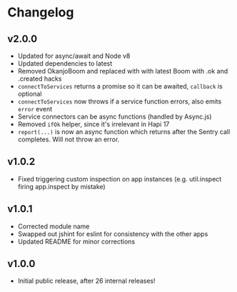 # Changelog

## v2.0.0
 * Updated for async/await and Node v8
 * Updated dependencies to latest
 * Removed OkanjoBoom and replaced with with latest Boom with .ok and .created hacks
 * `connectToServices` returns a promise so it can be awaited, `callback` is optional
 * `connectToServices` now throws if a service function errors, also emits `error` event
 * Service connectors can be async functions (handled by Async.js)
 * Removed `ifOk` helper, since it's irrelevant in Hapi 17
 * `report(...)` is now an async function which returns after the Sentry call completes. Will not throw an error.

## v1.0.2
 * Fixed triggering custom inspection on app instances (e.g. util.inspect firing app.inspect by mistake)
 
## v1.0.1
 * Corrected module name
 * Swapped out jshint for eslint for consistency with the other apps
 * Updated README for minor corrections

## v1.0.0
 * Initial public release, after 26 internal releases!
